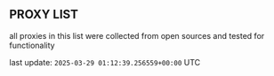 ## PROXY LIST

all proxies in this list were collected from open sources and tested for functionality

last update: `2025-03-29 01:12:39.256559+00:00` UTC